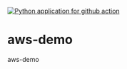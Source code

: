 [![Python application for github action](https://github.com/vikrant094/aws-demo/actions/workflows/main.yml/badge.svg)](https://github.com/vikrant094/aws-demo/actions/workflows/main.yml)

# aws-demo
aws-demo
